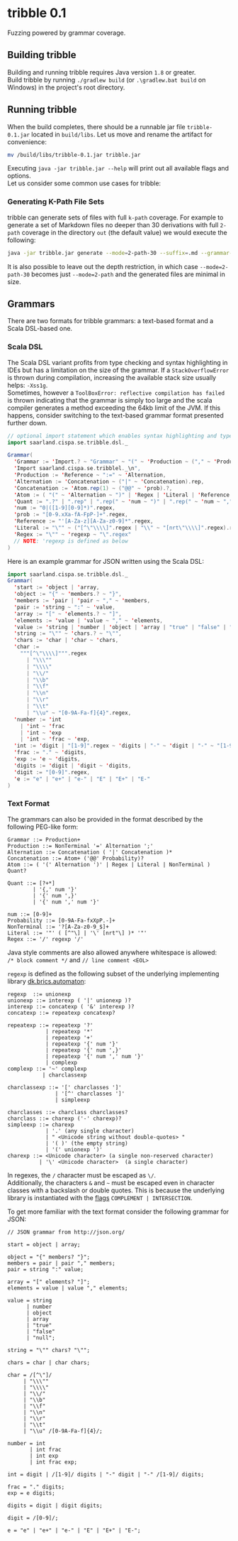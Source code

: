 # tribble 0.1

Fuzzing powered by grammar coverage.

## Building tribble

Building and running tribble requires Java version `1.8` or greater.  
Build tribble by running `./gradlew build` (or `.\gradlew.bat build` on Windows) in the project's root directory.  

## Running tribble

When the build completes, there should be a runnable jar file `tribble-0.1.jar` located in `build/libs`.
Let us move and rename the artifact for convenience:

```bash
mv /build/libs/tribble-0.1.jar tribble.jar
```

Executing `java -jar tribble.jar --help` will print out all available flags and options.  
Let us consider some common use cases for tribble:

### Generating K-Path File Sets
tribble can generate sets of files with full `k-path` coverage. 
For example to generate a set of Markdown files no deeper than 30 derivations with full `2-path` coverage in the directory `out` (the default value) we would execute the following:

```bash
java -jar tribble.jar generate --mode=2-path-30 --suffix=.md --grammar-file=src/test/resources/typesafe/Markdown.scala
```  

It is also possible to leave out the depth restriction, in which case `--mode=2-path-30` becomes just `--mode=2-path` and the generated files are minimal in size.

## Grammars
There are two formats for tribble grammars: a text-based format and a Scala DSL-based one.  

### Scala DSL

The Scala DSL variant profits from type checking and syntax highlighting in IDEs but has a limitation on the size of the grammar.
If a `StackOverflowError` is thrown during compilation, increasing the available stack size usually helps: `-Xss1g`.  
Sometimes, however a `ToolBoxError: reflective compilation has failed` is thrown indicating that the grammar is simply too large and the scala compiler generates a method exceeding the 64kb limit of the JVM.
If this happens, consider switching to the text-based grammar format presented further down.

```scala
// optional import statement which enables syntax highlighting and type checking in IDEs
import saarland.cispa.se.tribble.dsl._

Grammar(
  'Grammar := 'Import.? ~ "Grammar" ~ "(" ~ 'Production ~ ("," ~ 'Production).rep ~ ")",
  'Import saarland.cispa.se.tribblel._\n",
  'Production := 'Reference ~ ":=" ~ 'Alternation,
  'Alternation := 'Concatenation ~ ("|" ~ 'Concatenation).rep,
  'Concatenation := 'Atom.rep(1) ~ ("@@" ~ 'prob).?,
  'Atom := ( "(" ~ 'Alternation ~ ")" | 'Regex | 'Literal | 'Reference ) ~ 'Quant.?,
  'Quant := ".?" | ".rep" | ".rep(" ~ 'num ~ ")" | ".rep(" ~ 'num ~ "," ~ 'num ~ ")",
  'num := "0|([1-9][0-9]*)".regex,
  'prob := "[0-9.xXa-fA-FpP-]+".regex,
  'Reference := "'[A-Za-z][A-Za-z0-9]*".regex,
  'Literal := "\"" ~ ("[^\"\\\\]".regex | "\\" ~ "[nrt\"\\\\]".regex).rep ~ "\"",
  'Regex := "\"" ~ 'regexp ~ "\".regex"
  // NOTE: 'regexp is defined as below
)

```

Here is an example grammar for JSON written using the Scala DSL:
```scala
import saarland.cispa.se.tribble.dsl._
Grammar(
  'start := 'object | 'array,
  'object := "{" ~ 'members.? ~ "}",
  'members := 'pair | 'pair ~ "," ~ 'members,
  'pair := 'string ~ ":" ~ 'value,
  'array := "[" ~ 'elements.? ~ "]",
  'elements := 'value | 'value ~ "," ~ 'elements,
  'value := 'string | 'number | 'object | 'array | "true" | "false" | "null",
  'string := "\"" ~ 'chars.? ~ "\"",
  'chars := 'char | 'char ~ 'chars,
  'char :=
    """[^\"\\\\]""".regex
      | "\\\""
      | "\\\\"
      | "\\/"
      | "\\b"
      | "\\f"
      | "\\n"
      | "\\r"
      | "\\t"
      | "\\u" ~ "[0-9A-Fa-f]{4}".regex,
  'number := 'int
    | 'int ~ 'frac
    | 'int ~ 'exp
    | 'int ~ 'frac ~ 'exp,
  'int := 'digit | "[1-9]".regex ~ 'digits | "-" ~ 'digit | "-" ~ "[1-9]".regex ~ 'digits,
  'frac := "." ~ 'digits,
  'exp := 'e ~ 'digits,
  'digits := 'digit | 'digit ~ 'digits,
  'digit := "[0-9]".regex,
  'e := "e" | "e+" | "e-" | "E" | "E+" | "E-"
)
```


### Text Format

The grammars can also be provided in the format described by the following PEG-like form:

```bnf
Grammar ::= Production+
Production ::= NonTerminal '=' Alternation ';'
Alternation ::= Concatenation ( '|' Concatenation )*
Concatenation ::= Atom+ ('@@' Probability)?
Atom ::= ( '(' Alternation ')' | Regex | Literal | NonTerminal ) Quant?

Quant ::= [?+*] 
        | '{,' num '}' 
        | '{' num ',}' 
        | '{' num ',' num '}'
        
num ::= [0-9]+
Probability ::= [0-9A-Fa-fxXpP.-]+
NonTerminal ::= '?[A-Za-z0-9_$]+
Literal ::= '"' ( [^"\] | '\' [nrt"\] )* '"'
Regex ::= '/' regexp '/'
```

Java style comments are also allowed anywhere whitespace is allowed:  
`/* block comment */` and `// line comment <EOL>`

`regexp` is defined as the following subset of the underlying implementing library [dk.brics.automaton](http://www.brics.dk/automaton/doc/index.html?dk/brics/automaton/RegExp.html):
```bnf
regexp  ::= unionexp
unionexp ::= interexp ( '|' unionexp )? 
interexp ::= concatexp ( '&' interexp )?
concatexp ::= repeatexp concatexp?

repeatexp ::= repeatexp '?' 
            | repeatexp '*' 
            | repeatexp '+' 
            | repeatexp '{' num '}' 
            | repeatexp '{' num ',}' 
            | repeatexp '{' num ',' num '}' 
            | complexp  
complexp ::= '~' complexp
           | charclassexp
             
charclassexp ::= '[' charclasses ']' 
               | '[^' charclasses ']' 
               | simpleexp  
               
charclasses ::= charclass charclasses?  
charclass ::= charexp ('-' charexp)? 
simpleexp ::= charexp  
            | '.' (any single character) 
            | " <Unicode string without double-quotes> " 
            | '( )' (the empty string) 
            | '(' unionexp ')' 
charexp ::= <Unicode character> (a single non-reserved character) 
          | '\' <Unicode character>  (a single character)
```

In regexes, the `/` character must be escaped as `\/`.  
Additionally, the characters `&` and `~` must be escaped even in character classes with a backslash or double quotes. 
This is because the underlying library is instantiated with the [flags](http://www.brics.dk/automaton/doc/index.html?dk/brics/automaton/RegExp.html) `COMPLEMENT | INTERSECTION`.

To get more familiar with the text format consider the following grammar for JSON:
```bnf
// JSON grammar from http://json.org/

start = object | array;

object = "{" members? "}";
members = pair | pair "," members;
pair = string ":" value;

array = "[" elements? "]";
elements = value | value "," elements;

value = string
      | number
      | object
      | array
      | "true"
      | "false"
      | "null";

string = "\"" chars? "\"";

chars = char | char chars;

char = /[^\"]/
     | "\\\""
     | "\\\\"
     | "\\/"
     | "\\b"
     | "\\f"
     | "\\n"
     | "\\r"
     | "\\t"
     | "\\u" /[0-9A-Fa-f]{4}/;

number = int
       | int frac
       | int exp
       | int frac exp;

int = digit | /[1-9]/ digits | "-" digit | "-" /[1-9]/ digits;

frac = "." digits;
exp = e digits;

digits = digit | digit digits;

digit = /[0-9]/;

e = "e" | "e+" | "e-" | "E" | "E+" | "E-";
```

